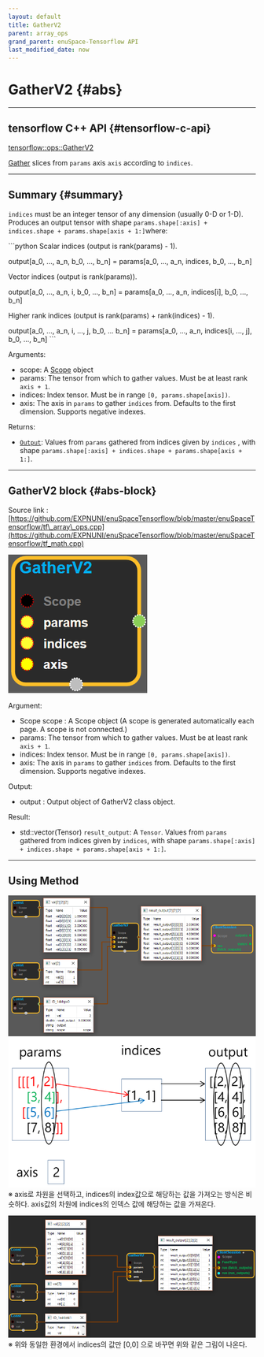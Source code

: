 ```yaml
--- 
layout: default 
title: GatherV2 
parent: array_ops 
grand_parent: enuSpace-Tensorflow API 
last_modified_date: now 
--- 
```


# GatherV2 {#abs}

---

## tensorflow C++ API {#tensorflow-c-api}

[tensorflow::ops::GatherV2](https://www.tensorflow.org/api_docs/cc/class/tensorflow/ops/gather-v2.html)

[Gather](https://www.tensorflow.org/api_docs/cc/class/tensorflow/ops/gather.html#classtensorflow_1_1ops_1_1_gather) slices from `params` axis `axis` according to `indices`.

---

## Summary {#summary}

`indices` must be an integer tensor of any dimension \(usually 0-D or 1-D\). Produces an output tensor with shape `params.shape[:axis] + indices.shape + params.shape[axis + 1:]`where:

\`\`\`python Scalar indices \(output is rank\(params\) - 1\).

output\[a\_0, ..., a\_n, b\_0, ..., b\_n\] = params\[a\_0, ..., a\_n, indices, b\_0, ..., b\_n\]

Vector indices \(output is rank\(params\)\).

output\[a\_0, ..., a\_n, i, b\_0, ..., b\_n\] = params\[a\_0, ..., a\_n, indices\[i\], b\_0, ..., b\_n\]

Higher rank indices \(output is rank\(params\) + rank\(indices\) - 1\).

output\[a\_0, ..., a\_n, i, ..., j, b\_0, ... b\_n\] = params\[a\_0, ..., a\_n, indices\[i, ..., j\], b\_0, ..., b\_n\] \`\`\`

Arguments:

* scope: A [Scope](https://www.tensorflow.org/api_docs/cc/class/tensorflow/scope.html#classtensorflow_1_1_scope) object
* params: The tensor from which to gather values. Must be at least rank `axis + 1`.
* indices: Index tensor. Must be in range `[0, params.shape[axis])`.
* axis: The axis in `params` to gather `indices` from. Defaults to the first dimension. Supports negative indexes.

Returns:

* [`Output`](https://www.tensorflow.org/api_docs/cc/class/tensorflow/output.html#classtensorflow_1_1_output): Values from `params` gathered from indices given by `indices` , with shape `params.shape[:axis] + indices.shape + params.shape[axis + 1:]`.

---

## GatherV2 block {#abs-block}

Source link :[https://github.com/EXPNUNI/enuSpaceTensorflow/blob/master/enuSpaceTensorflow/tf\_array\_ops.cpp](https://github.com/EXPNUNI/enuSpaceTensorflow/blob/master/enuSpaceTensorflow/tf_math.cpp)

![](./assets/array_ops/gatherv2_1.png)

Argument:

* Scope scope : A Scope object \(A scope is generated automatically each page. A scope is not connected.\)
* params: The tensor from which to gather values. Must be at least rank `axis + 1`.
* indices: Index tensor. Must be in range `[0, params.shape[axis])`.
* axis: The axis in `params` to gather `indices` from. Defaults to the first dimension. Supports negative indexes.

Output:

* output : Output object of GatherV2 class object.

Result:

* std::vector\(Tensor\) `result_output`: A `Tensor`. Values from `params` gathered from indices given by `indices`, with shape `params.shape[:axis] + indices.shape + params.shape[axis + 1:]`.

---

## Using Method

![](./assets/array_ops/gatherv2_2.png)![](./assets/array_ops/gatherV2설명.png)  
※ axis로 차원을 선택하고, indices의 index값으로 해당하는 값을 가져오는 방식은 비슷하다. axis값의 차원에 indices의 인덱스 값에 해당하는 값을 가져온다.

![](./assets/array_ops/gatherv2_3.png)※ 위와 동일한 환경에서 indices의 값만 \[0,0\] 으로 바꾸면 위와 같은 그림이 나온다.

